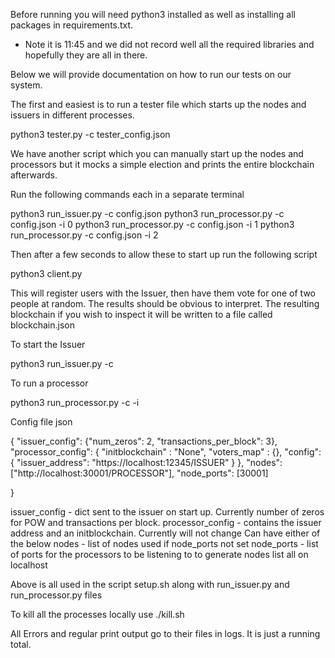Before running you will need python3 installed as well as installing all packages in requirements.txt. 
* Note it is 11:45 and  we did not record well all the required libraries and hopefully they are all in there.

Below we will provide documentation on how to run our tests on our system.

The first and easiest is to run a tester file which starts up the nodes and issuers in different processes.

python3 tester.py -c tester_config.json

We have another script which you can manually start up the nodes and processors but it mocks a simple election and prints the entire blockchain afterwards.

Run the following commands each in a separate terminal

python3 run_issuer.py -c config.json
python3 run_processor.py -c config.json -i 0
python3 run_processor.py -c config.json -i 1
python3 run_processor.py -c config.json -i 2

Then after a few seconds to allow these to start up run the following script

python3 client.py

This will register users with the Issuer, then have them vote for one of two people at random. The results should be obvious to interpret. The resulting blockchain if you wish to inspect it will be written to a file called blockchain.json


To start the Issuer

python3 run_issuer.py -c <config file>

To run a processor

python3 run_processor.py -c <config file> -i <index into list of nodes in config file>

Config file json

{
	"issuer_config": {"num_zeros": 2, "transactions_per_block": 3},
	"processor_config": {
		"initblockchain" : "None",
		"voters_map" : {}, 
		"config": {
			"issuer_address": "https://localhost:12345/ISSUER"
		}
	},
	"nodes": ["http://localhost:30001/PROCESSOR"],
	"node_ports": [30001]

}

issuer_config - dict sent to the issuer on start up. Currently number of zeros for POW and transactions per block.
processor_config - contains the issuer address and an initblockchain. Currently will not change
Can have either of the below
nodes - list of nodes used if node_ports not set
node_ports - list of ports for the processors to be listening to to generate nodes list all on localhost

Above is all used in the script setup.sh along with run_issuer.py and run_processor.py files

To kill all the processes locally use ./kill.sh

All Errors and regular print output go to their files in logs. It is just a running total.